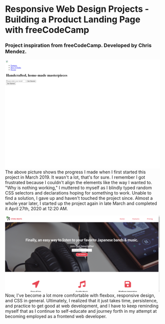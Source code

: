 # Responsive Web Design Projects - Building a Product Landing Page with freeCodeCamp

### Project inspiration from freeCodeCamp. Developed by Chris Mendez.

![initial attempt at this project](https://github.com/cmendez20/landing-page-fcc/blob/master/img/landing-page-fcc-before.png)
The above picture shows the progress I made when I first started this project in March 2019. It wasn't a lot, that's for sure. I remember I got frustrated because I couldn't align the elements like the way I wanted to. "Why is nothing working," I muttered to myself as I blindly typed random CSS selectors and declarations hoping for something to work. Unable to find a solution, I gave up and haven't touched the project since. Almost a whole year later, I started up the project again in late March and completed it April 27th, 2020 at 12:20 AM.  

![finished look](https://github.com/cmendez20/landing-page-fcc/blob/master/img/landing-page-fcc-after.png)
Now, I've become a lot more comfortable with flexbox, responsive design, and CSS in general. Ultimately, I realized that it just takes time, persistence, and practice to get good at web development, and I have to keep reminding myself that as I continue to self-educate and journey forth in my attempt at becoming employed as a frontend web developer.